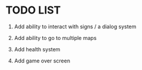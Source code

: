 
# TODO LIST

1. Add ability to interact with signs / a dialog system

2. Add ability to go to multiple maps

3. Add health system

4. Add game over screen